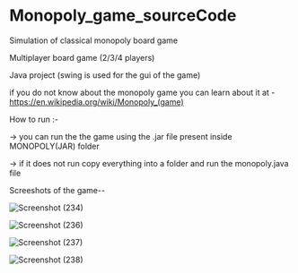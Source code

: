 # Monopoly_game_sourceCode
Simulation of classical monopoly board game

Multiplayer board game (2/3/4 players)

Java project (swing is used for the gui of the game)

if you do not know about the monopoly game you can learn about it at - https://en.wikipedia.org/wiki/Monopoly_(game)

How to run :-

-> you can run the the game using the .jar file present inside MONOPOLY(JAR) folder

-> if it does not run copy everything into a folder and run the monopoly.java file

Screeshots of the game--

![Screenshot (234)](https://user-images.githubusercontent.com/87127022/179037880-d3f4f38a-7837-4f7e-ab10-56777028c64f.png)

![Screenshot (236)](https://user-images.githubusercontent.com/87127022/179039015-9b097515-6f8c-4940-a731-db3394d89da5.png)

![Screenshot (237)](https://user-images.githubusercontent.com/87127022/179037955-ef870e66-b0df-46dd-9a0b-f7948dbc9719.png)

![Screenshot (238)](https://user-images.githubusercontent.com/87127022/179037969-8323f9ee-357e-454e-b6ac-4302c61aeacc.png)
